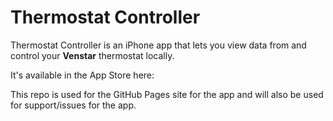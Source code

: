 # Thermostat Controller

Thermostat Controller is an iPhone app that lets you view data from and control your **Venstar** thermostat locally. 

It's available in the App Store here: 

This repo is used for the GitHub Pages site for the app and will also be used for support/issues for the app.